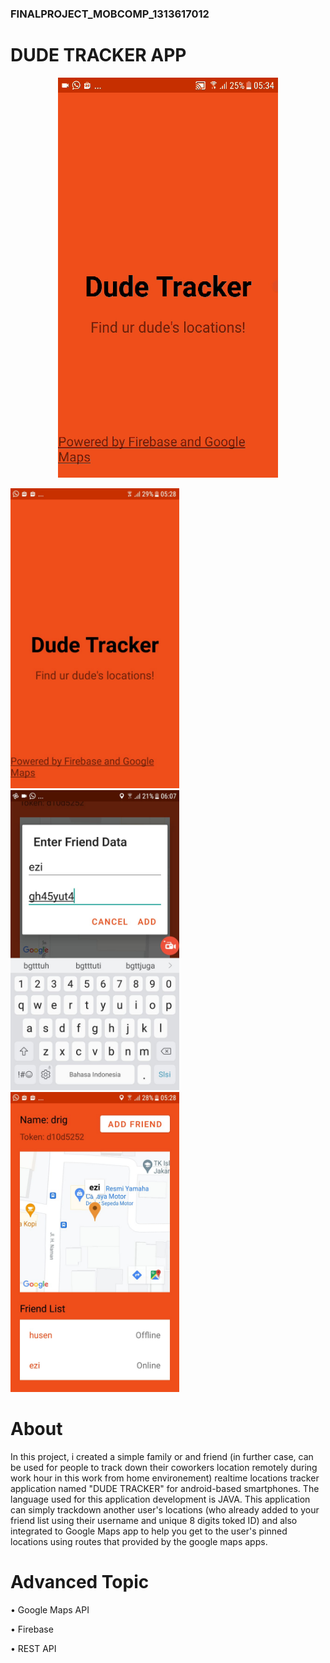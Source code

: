### FINALPROJECT_MOBCOMP_1313617012

# DUDE TRACKER APP

  <p align="center">
  <img src="https://github.com/AldrichRNLD/FINALPROJECT_MOBCOMP_1313617012/blob/master/UI%20Photos/dudetracker.gif" />
</p>
  
   <img src="https://github.com/AldrichRNLD/FINALPROJECT_MOBCOMP_1313617012/blob/master/UI%20Photos/homescreen.JPG" width="270">        <img src="https://github.com/AldrichRNLD/FINALPROJECT_MOBCOMP_1313617012/blob/master/UI%20Photos/addfriend.JPG" width="270"> <img src="https://github.com/AldrichRNLD/FINALPROJECT_MOBCOMP_1313617012/blob/master/UI%20Photos/mainscreen.JPG" width="270">
  


# About

In this project, i created a simple family or and friend (in further case, can be used for people to track down their coworkers location remotely during work hour in this work from home environement) realtime locations tracker application named "DUDE TRACKER" for android-based smartphones. The language used for this application development is JAVA. This application can simply trackdown another user's locations (who already added to your friend list using their username and unique 8 digits toked ID) and also integrated to Google Maps app to help you get to the user's pinned locations using routes that provided by the google maps apps.



# Advanced Topic

• Google Maps API 

• Firebase

• REST API
